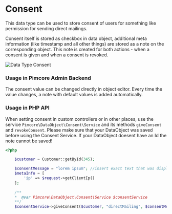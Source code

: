 # Consent

This data type can be used to store consent of users for something like permission for sending direct mailings.

Consent itself is stored as checkbox in data object, additional meta information (like timestamp and all other things) 
are stored as a note on the corresponding object. This note is created for both actions - when a consent is given and 
when a consent is revoked. 

![Data Type Consent](../../../img/classes-datatypes-consent.png)


### Usage in Pimcore Admin Backend
The consent value can be changed directly in object editor. Every time the value changes, a note with default values
is added automatically.

### Usage in PHP API
When setting consent in custom controllers or in other places, use the service `Pimcore\DataObject\Consent\Service` 
and its methods `giveConsent` and `revokeConsent`. Please make sure that your DataObject was saved before using the Consent Service. If your DataObject doesent have an Id the note cannot be saved!


```php
<?php 

    $customer = Customer::getById(345);

    $consentMessage = "lorem ipsum"; //insert exact text that was displayed to the user
    $metaInfo = [
        'ip' => $request->getClientIp()
    ]; 
    
    /**
    *  @var Pimcore\DataObject\Consent\Service $consentService
    **/
    $consentService->giveConsent($customer, "directMailing", $consentMessage, $metaInfo);
``` 
